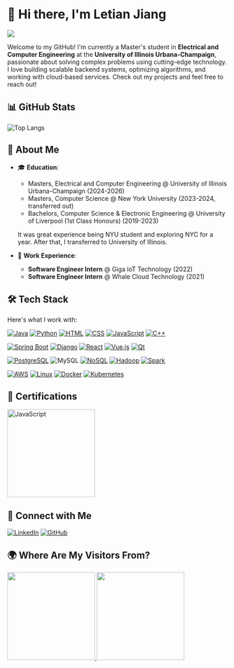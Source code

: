 # 👋 Hi there, I'm Letian Jiang
![](https://komarev.com/ghpvc/?username=realavocado)

Welcome to my GitHub! I'm currently a Master's student in **Electrical and Computer Engineering** at the **University of Illinois Urbana-Champaign**, passionate about solving complex problems using cutting-edge technology. I love building scalable backend systems, optimizing algorithms, and working with cloud-based services. Check out my projects and feel free to reach out!

## 📊 GitHub Stats

![Top Langs](https://github-readme-stats.vercel.app/api/top-langs/?username=realavocado&hide=JavaScript&layout=compact&exclude_repo=leetcode-master,developer-roadmap,former2,spring-data-jpa-demo,Qt-GUI-Data-Visualization,JavaGuide,MiniPID-Java,MovieWebsiteFullStack)

## 🚀 About Me

- 🎓 **Education**:  
  - Masters, Electrical and Computer Engineering @ University of Illinois Urbana-Champaign (2024-2026)
  - Masters, Computer Science @ New York University (2023-2024, transferred out)
  - Bachelors, Computer Science & Electronic Engineering @ University of Liverpool (1st Class Honours) (2019-2023)
    
  It was great experience being NYU student and exploring NYC for a year. After that, I transferred to University of Illinois.
  

- 💼 **Work Experience**:  
  - **Software Engineer Intern** @ Giga IoT Technology (2022)
  - **Software Engineer Intern** @ Whale Cloud Technology (2021)


## 🛠️ Tech Stack

Here's what I work with:

[![Java](https://img.shields.io/badge/Java-ED8B00?style=for-the-badge&logo=java&logoColor=white)](https://www.java.com)
[![Python](https://img.shields.io/badge/Python-FFD43B?style=for-the-badge&logo=python&logoColor=blue)](https://www.python.org)
[![HTML](https://img.shields.io/badge/HTML5-E34F26?style=for-the-badge&logo=html5&logoColor=white)](https://developer.mozilla.org/en-US/docs/Web/HTML)
[![CSS](https://img.shields.io/badge/CSS3-1572B6?style=for-the-badge&logo=css3&logoColor=white)](https://developer.mozilla.org/en-US/docs/Web/CSS)
[![JavaScript](https://img.shields.io/badge/JavaScript-F7DF1E?style=for-the-badge&logo=javascript&logoColor=black)](https://developer.mozilla.org/en-US/docs/Web/JavaScript)
[![C++](https://img.shields.io/badge/C++-00599C?style=for-the-badge&logo=cplusplus&logoColor=white)](https://isocpp.org)

[![Spring Boot](https://img.shields.io/badge/Spring_Boot-6DB33F?style=for-the-badge&logo=spring-boot&logoColor=white)](https://spring.io/projects/spring-boot)
[![Django](https://img.shields.io/badge/Django-092E20?style=for-the-badge&logo=django&logoColor=white)](https://www.djangoproject.com)
[![React](https://img.shields.io/badge/React-20232A?style=for-the-badge&logo=react&logoColor=61DAFB)](https://reactjs.org)
[![Vue.js](https://img.shields.io/badge/Vue.js-4FC08D?style=for-the-badge&logo=vue.js&logoColor=white)](https://vuejs.org)
[![Qt](https://img.shields.io/badge/Qt-41CD52?style=for-the-badge&logo=qt&logoColor=white)](https://www.qt.io)

[![PostgreSQL](https://img.shields.io/badge/PostgreSQL-316192?style=for-the-badge&logo=postgresql&logoColor=white)](https://www.postgresql.org)
![MySQL](https://img.shields.io/badge/mysql-4479A1.svg?style=for-the-badge&logo=mysql&logoColor=white)
[![NoSQL](https://img.shields.io/badge/NoSQL-3C873A?style=for-the-badge&logo=mongodb&logoColor=white)](https://www.mongodb.com)
[![Hadoop](https://img.shields.io/badge/Hadoop-66CCFF?style=for-the-badge&logo=apache-hadoop&logoColor=black)](https://hadoop.apache.org)
[![Spark](https://img.shields.io/badge/Spark-E25A1C?style=for-the-badge&logo=apache-spark&logoColor=white)](https://spark.apache.org)

[![AWS](https://img.shields.io/badge/AWS-232F3E?style=for-the-badge&logo=amazon-aws&logoColor=FF9900)](https://aws.amazon.com)
[![Linux](https://img.shields.io/badge/Linux-FCC624?style=for-the-badge&logo=linux&logoColor=black)](https://www.linux.org)
[![Docker](https://img.shields.io/badge/Docker-2496ED?style=for-the-badge&logo=docker&logoColor=white)](https://www.docker.com)
[![Kubernetes](https://img.shields.io/badge/Kubernetes-326CE5?style=for-the-badge&logo=kubernetes&logoColor=white)](https://kubernetes.io)



## 📜 Certifications

<a href="https://www.credly.com/badges/9c016888-7926-42bc-9459-8d4a4b273244/linked_in_profile" target="_blank">
    <img src="https://d1.awsstatic.com/training-and-certification/certification-badges/AWS-Certified-Cloud-Practitioner_badge.634f8a21af2e0e956ed8905a72366146ba22b74c.png" alt="JavaScript" width="200"/>
</a>


## 🤝 Connect with Me

[![LinkedIn](https://img.shields.io/badge/LinkedIn-blue?style=for-the-badge&logo=linkedin)](https://linkedin.com/in/FreddyJiang)  [![GitHub](https://img.shields.io/badge/GitHub-black?style=for-the-badge&logo=github)](https://github.com/RealAvocado)


## 🌍 Where Are My Visitors From?

<!-- <a href="https://info.flagcounter.com/8Fc9"><img src="https://s01.flagcounter.com/map/8Fc9/size_s/txt_000000/border_CCCCCC/pageviews_1/viewers_0/flags_0/" alt="Flag Counter" border="0"></a> -->


<a href='https://clustrmaps.com/site/1c1n5'  title='Visit tracker'>
    <img src='https://www.clustrmaps.com/map_v2.png?cl=000000&w=a&t=n&d=qpJY1nDCiPDEaBZlCKNRrM4i7kVR8IpI_PQ1ekdHxYs&co=ffffff' width="200"/>
</a>

<a href="https://clustrmaps.com/site/1c1n6"  title="Visit tracker">
    <img src="https://www.clustrmaps.com/map_v2.png?cl=000000&w=a&t=n&d=SVbbpuv198KrXHbvtOlMMM85HLohH4_-NDWI0zMZdiQ&co=ffffff" width="200"/>
</a>

